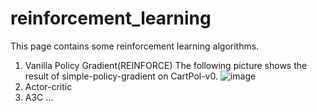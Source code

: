 # reinforcement_learning
This page contains some reinforcement learning algorithms.
1. Vanilla Policy Gradient(REINFORCE)
The following picture shows the result of simple-policy-gradient on CartPol-v0.
![image](https://github.com/linguichao/reinforcement_learning/blob/master/policy%20gradient/simple-policy-gradient-CartPole-v0.png)
2. Actor-critic
3. A3C
...
